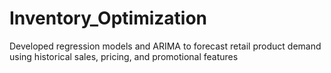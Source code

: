 # Inventory_Optimization

Developed regression models and ARIMA to forecast retail product demand using historical sales, pricing, and promotional features
